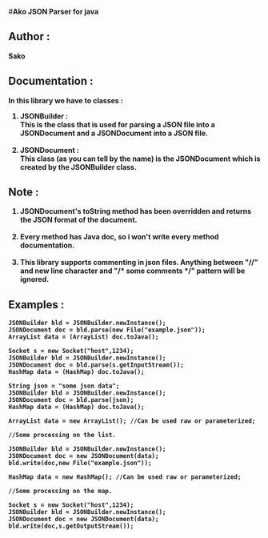 #<b>Ako JSON Parser for java</br>

Author :
-----------
Sako

Documentation : 
------------
In this library we have to classes :
1. JSONBuilder : </br> This is the class that is used for parsing a JSON file into a JSONDocument and a JSONDocument into a JSON file.</br></br>
2. JSONDocument : </br>This class (as you can tell by the name) is the JSONDocument which is
created by the JSONBuilder class.
   
Note :
------------
1. JSONDocument's toString method has been overridden and returns the JSON format of the document.</br></br>
2. Every method has Java doc, so i won't write every method documentation.</br></br>
3. This library supports commenting in json files. Anything between "//" and new line character and "/* some comments */" pattern will be  ignored.

Examples :
------------
```
JSONBuilder bld = JSONBuilder.newInstance();
JSONDocument doc = bld.parse(new File("example.json"));
ArrayList data = (ArrayList) doc.toJava();
```

```
Socket s = new Socket("host",1234);
JSONBuilder bld = JSONBuilder.newInstance();
JSONDocument doc = bld.parse(s.getInputStream());
HashMap data = (HashMap) doc.toJava();
```

```
String json = "some json data";
JSONBuilder bld = JSONBuilder.newInstance();
JSONDocument doc = bld.parse(json);
HashMap data = (HashMap) doc.toJava();
```

```
ArrayList data = new ArrayList(); //Can be used raw or parameterized;

//Some processing on the list.

JSONBuilder bld = JSONBuilder.newInstance();
JSONDocument doc = new JSONDocument(data);
bld.write(doc,new File("example.json"));
```
```
HashMap data = new HashMap(); //Can be used raw or parameterized;

//Some processing on the map.

Socket s = new Socket("host",1234);
JSONBuilder bld = JSONBuilder.newInstance();
JSONDocument doc = new JSONDocument(data);
bld.write(doc,s.getOutputStream());
```